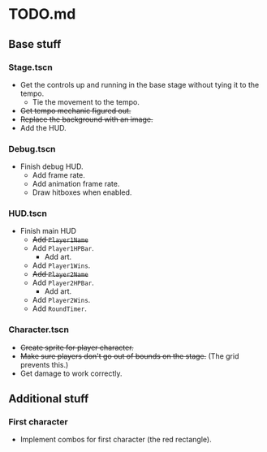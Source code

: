 # TODO.md

## Base stuff

### Stage.tscn

* Get the controls up and running in the base stage without tying it to the
tempo.
  * Tie the movement to the tempo.
* ~~Get tempo mechanic figured out.~~
* ~~Replace the background with an image.~~
* Add the HUD.

### Debug.tscn

* Finish debug HUD.
  * Add frame rate.
  * Add animation frame rate.
  * Draw hitboxes when enabled.

### HUD.tscn

* Finish main HUD
  * ~~Add `Player1Name`~~
  * Add `Player1HPBar`.
    * Add art.
  * Add `Player1Wins`.
  * ~~Add `Player2Name`~~
  * Add `Player2HPBar`.
    * Add art.
  * Add `Player2Wins`.
  * Add `RoundTimer`.

### Character.tscn

* ~~Create sprite for player character.~~
* ~~Make sure players don't go out of bounds on the stage.~~ (The grid prevents
this.)
* Get damage to work correctly.

## Additional stuff

### First character

* Implement combos for first character (the red rectangle).
